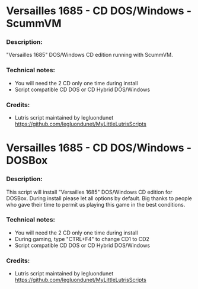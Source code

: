 # Versailles 1685 - CD DOS/Windows - ScummVM

### Description:
"Versailles 1685" DOS/Windows CD edition running with ScummVM.
### Technical notes:
- You will need the 2 CD only one time during install
- Script compatible CD DOS or CD Hybrid DOS/Windows
### Credits: 
- Lutris script maintained by legluondunet https://github.com/legluondunet/MyLittleLutrisScripts

# Versailles 1685 - CD DOS/Windows - DOSBox
### Description:
This script will install "Versailles 1685" DOS/Windows CD edition for DOSBox.
During install please let all options by default.
Big thanks to people who gave their time to permit us playing this game in the best conditions.
### Technical notes:
- You will need the 2 CD only one time during install
- During gaming, type "CTRL+F4" to change CD1 to CD2
- Script compatible CD DOS or CD Hybrid DOS/Windows
### Credits: 
- Lutris script maintained by legluondunet https://github.com/legluondunet/MyLittleLutrisScripts
